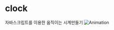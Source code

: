 # clock
자바스크립트를 이용한 움직이는 시계만들기
![Animation](https://github.com/jung-chaewon/clock/assets/131144717/c2f8c21f-e660-473d-8017-f010cc4d751d)

